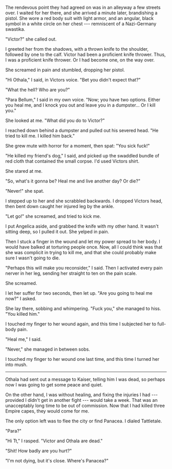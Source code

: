 The rendevous point they had agreed on was in an alleyway a few streets over. I waited for her there,
and she arrived a minute later, brandishing a pistol. She wore a red body suit with light armor,
and an angular, black symbol in a white circle on her chest --- remniscent of a Nazi-Germany swastika.

"Victor?" she called out.

I greeted her from the shadows, with a thrown knife to the shoulder,
followed by one to the calf. Victor had been a proficient knife thrower. Thus, I was a proficient knife thrower.
Or I had become one, on the way over.

She screamed in pain and stumbled, dropping her pistol.

"Hi Othala," I said, in Victors voice. "Bet you didn't expect that?"

"What the hell? Who are you?"

"Para Bellum," I said in my own voice. "Now; you have two options. Either you heal me, and I knock you out
and leave you in a dumpster... Or I kill you."

She looked at me. "What did you do to Victor?"

I reached down behind a dumpster and pulled out his severed head. "He tried to kill me. I killed him back."

She grew mute with horror for a moment, then spat: "You sick fuck!"

"He killed my friend's dog," I said, and picked up the swaddled bundle of red cloth that contained the
small corpse. I'd used Victors shirt.

She stared at me.

"So, what's it gonna be? Heal me and live another day? Or die?"

"Never!" she spat.

I stepped up to her and she scrabbled backwards. I dropped Victors head, then bent down caught her injured leg
by the ankle.

"Let go!" she screamed, and tried to kick me.

I put Angelica aside, and grabbed the knife with my other hand. It wasn't sitting deep, so I pulled
it out. She yelped in pain.

Then I stuck a finger in the wound and let my power spread to her body. I would have balked at torturing
people once. Now, all I could think was that she was complicit in trying to kill me, and that she could
probably make sure I wasn't going to die.

"Perhaps this will make you reconsider," I said. Then I activated every pain nerver in her leg, sending her straight
to ten on the pain scale.

She screamed.

I let her suffer for two seconds, then let up. "Are you going to heal me now?" I asked.

She lay there, sobbing and whimpering. "Fuck you," she managed to hiss. "You killed him."

I touched my finger to her wound again, and this time I subjected her to full-body pain.

"Heal me," I said.

"Never," she managed in between sobs.

I touched my finger to her wound one last time, and this time I turned her into mush.

----

Othala had sent out a message to Kaiser, telling him I was dead, so perhaps now I was going to get
some peace and quiet.

On the other hand, I was without healing, and fixing the injuries I had --- provided I didn't get in
another fight --- would take a week. That was an unacceptably long time to be out of commission. Now that
I had killed three Empire capes, they would come for me.

The only option left was to flee the city or find Panacea. I dialed Tattletale.

"Para?"

"Hi Tt," I rasped. "Victor and Othala are dead."

"Shit! How badly are you hurt?"

"I'm not dying, but it's close. Where's Panacea?"




